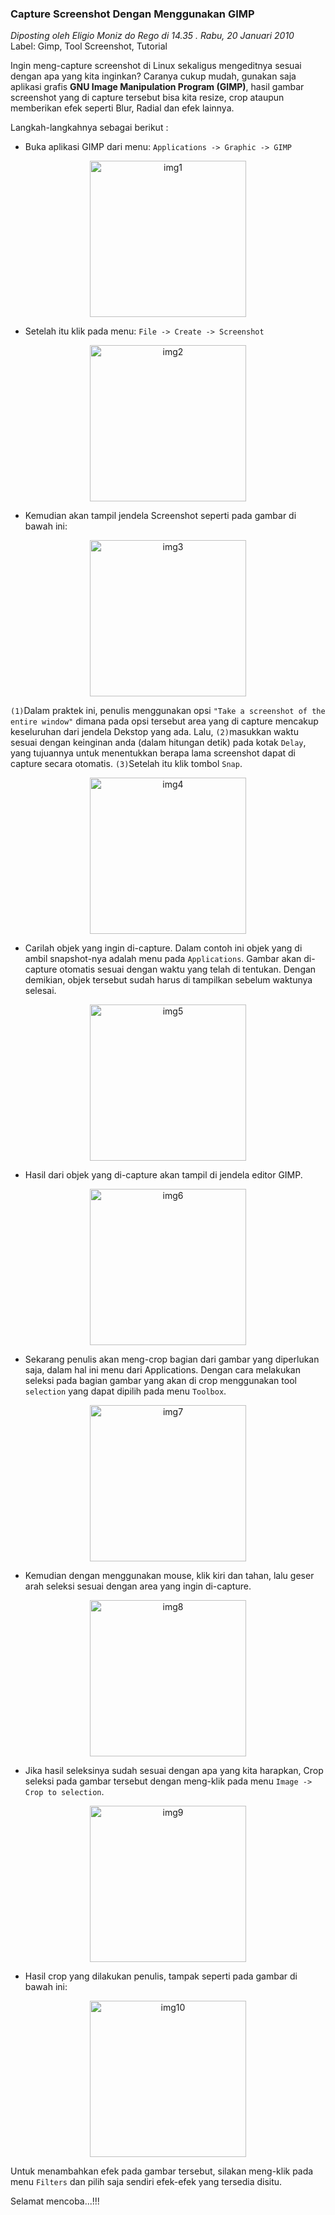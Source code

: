 ### **Capture Screenshot Dengan Menggunakan GIMP**
_Diposting oleh Eligio Moniz do Rego di 14.35 . Rabu, 20 Januari 2010_
<br>
Label: Gimp, Tool Screenshot, Tutorial

Ingin meng-capture screenshot di Linux sekaligus mengeditnya sesuai dengan apa yang kita inginkan? Caranya cukup mudah, gunakan saja aplikasi grafis **GNU Image Manipulation Program (GIMP)**, hasil gambar screenshot yang di capture tersebut bisa kita resize, crop ataupun memberikan efek seperti Blur, Radial dan efek lainnya.

Langkah-langkahnya sebagai berikut :

* Buka aplikasi GIMP dari menu: `Applications -> Graphic -> GIMP`
<p align="center">
	<img src="./posts/2010-01-20-capture-screenshot-dengan-menggunakan-gimp/Gambar1.png" height="250px" alt="img1">
</p> 

* Setelah itu klik pada menu: `File -> Create -> Screenshot`
<p align="center">
	<img src="./posts/2010-01-20-capture-screenshot-dengan-menggunakan-gimp/Gambar2.png" height="250px" alt="img2">
</p> 

* Kemudian akan tampil jendela Screenshot seperti pada gambar di bawah ini:
<p align="center">
	<img src="./posts/2010-01-20-capture-screenshot-dengan-menggunakan-gimp/Gambar3.png" height="250px" alt="img3">
</p> 

`(1)`Dalam praktek ini, penulis menggunakan opsi `"Take a screenshot of the entire window"` dimana pada opsi tersebut area yang di capture mencakup keseluruhan dari jendela Dekstop yang ada. Lalu, `(2)`masukkan waktu sesuai dengan keinginan anda (dalam hitungan detik) pada kotak `Delay`, yang tujuannya untuk menentukkan berapa lama screenshot dapat di capture secara otomatis. `(3)`Setelah itu klik tombol `Snap`.
<p align="center">
	<img src="./posts/2010-01-20-capture-screenshot-dengan-menggunakan-gimp/Gambar4.png" height="250px" alt="img4">
</p> 

* Carilah objek yang ingin di-capture. Dalam contoh ini objek yang di ambil snapshot-nya adalah menu pada `Applications`. Gambar akan di-capture otomatis sesuai dengan waktu yang telah di tentukan. Dengan demikian, objek tersebut sudah harus di tampilkan sebelum waktunya selesai.
<p align="center">
	<img src="./posts/2010-01-20-capture-screenshot-dengan-menggunakan-gimp/Gambar5a.png" height="250px" alt="img5">
</p> 

* Hasil dari objek yang di-capture akan tampil di jendela editor GIMP.
<p align="center">
	<img src="./posts/2010-01-20-capture-screenshot-dengan-menggunakan-gimp/Gambar5b.png" height="250px" alt="img6">
</p> 

* Sekarang penulis akan meng-crop bagian dari gambar yang diperlukan saja, dalam hal ini menu dari Applications. Dengan cara melakukan seleksi pada bagian gambar yang akan di crop menggunakan tool `selection` yang dapat dipilih pada menu `Toolbox`.
<p align="center">
	<img src="./posts/2010-01-20-capture-screenshot-dengan-menggunakan-gimp/Gambar6.png" height="250px" alt="img7">
</p> 

* Kemudian dengan menggunakan mouse, klik kiri dan tahan, lalu geser arah seleksi sesuai dengan area yang ingin di-capture.
<p align="center">
	<img src="./posts/2010-01-20-capture-screenshot-dengan-menggunakan-gimp/Gambar7.png" height="250px" alt="img8">
</p> 

* Jika hasil seleksinya sudah sesuai dengan apa yang kita harapkan, Crop seleksi pada gambar tersebut dengan meng-klik pada menu `Image -> Crop to selection`.
<p align="center">
	<img src="./posts/2010-01-20-capture-screenshot-dengan-menggunakan-gimp/Gambar8.png" height="250px" alt="img9">
</p> 

* Hasil crop yang dilakukan penulis, tampak seperti pada gambar di bawah ini:
<p align="center">
	<img src="./posts/2010-01-20-capture-screenshot-dengan-menggunakan-gimp/Gambar9.png" height="250px" alt="img10">
</p> 

Untuk menambahkan efek pada gambar tersebut, silakan meng-klik pada menu `Filters` dan pilih saja sendiri efek-efek yang tersedia disitu.

Selamat mencoba...!!!